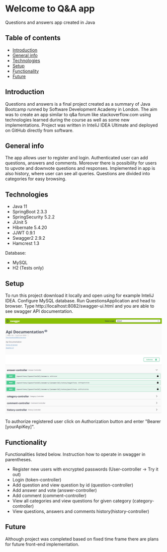 # Welcome to Q&A app

Questions and answers app created in Java

## Table of contents
* [Introduction](#introduction)
* [General info](#general-info)
* [Technologies](#technologies)
* [Setup](#setup)
* [Functionality](#functionality)
* [Future](#future)

## Introduction
Questions and answers is a final project created as a summary of Java Bootcamp runned by Software Development Academy in London. The aim was to create an app similar to q&a forum like stackoverflow.com using technologies learned during the course as well as some new implementations. Project was written in InteliJ IDEA Ultimate and deployed on GitHub directly from software.

## General info
The app allows user to register and login. Authenticated user can add questions, answers and comments. Moreover there is possibility for users to upvote and downvote questions and responses. Implemented in app is also history, where user can see all queries. Questions are divided into categories for easy browsing.

## Technologies
- Java 11
- SpringBoot 2.3.3
- SpringSecurity 5.2.2
- JUnit 5
- Hibernate 5.4.20
- JJWT 0.9.1
- Swagger2 2.9.2
- Hamcrest 1.3

Database:
- MySQL
- H2 (Tests only)

## Setup
To run this project download it locally and open using for example InteliJ IDEA. Configure MySQL database. Run QuestionsApplication and head to browser. Type http://localhost:8082/swagger-ui.html and you are able to see swagger API documentation.

![Swagger API documentation](https://github.com/MaciejMr/q_and_a/blob/master/images/swagger_screenshot.jpg?raw=true)

To authorize registered user click on Authorization button and enter "Bearer [yourApiKey]".
## Functionality

Functionalities listed below. Instruction how to operate in swagger in parentheses.

- Register new users with encrypted passwords (User-controller -> Try it out)
- Login (token-controller)
- Add question and view question by id (question-controller)
- Add answer and vote (answer-controller)
- Add comment (comment-controller)
- View all categories and view questions for given category (category-controller)
- View questions, answers and comments history(history-controller)

## Future
Although project was completed based on fixed time frame there are plans for future front-end implementation.
